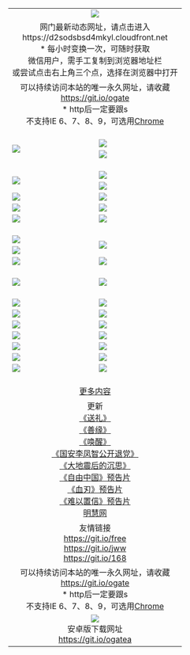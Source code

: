 ﻿<table>
  <tr></tr>
  <tr><td colspan=2 align=center><img src="https://cloud.githubusercontent.com/assets/11880933/13434984/f430fae2-e012-11e5-814f-c2df1e82b247.jpg" /></td></tr>
  <tr><td colspan=2 align=center>网门最新动态网址，请点击进入
<br>https://d2sodsbsd4mkyl.cloudfront.net
    <br/>* 每小时变换一次，可随时获取<br/>微信用户，需手工复制到浏览器地址栏<br>或尝试点击右上角三个点，选择在浏览器中打开
    <!--br>* IE6打开动态网址须在选项中勾选TLS 1.0--></td>
  </tr>
  <tr>
    <td colspan=2 align=center>可以持续访问本站的唯一永久网址，请收藏<br/><a href="https://git.io/ogate" target="_blank">https://git.io/ogate</a><br/>* http后一定要跟s<br/>不支持IE 6、7、8、9，可选用<a href="https://d2sodsbsd4mkyl.cloudfront.net/ogUP.aspx?name=0ChromePortable.zip">Chrome</a></td>
  </tr>
  <tr height="20">
  <tr>
    <td rowspan=2><a href="https://d2sodsbsd4mkyl.cloudfront.net/ogUP.aspx?name=11DKC.mp4&list=11DKC" target="_blank"><img src="https://d2sodsbsd4mkyl.cloudfront.net/Up/11DKC1.jpg" /></a></td> 
    <td><div><a href="https://d2sodsbsd4mkyl.cloudfront.net/ogUP.aspx?name=LRWS.mp4&list=LRWS" target="_blank"><img src="https://d2sodsbsd4mkyl.cloudfront.net/Up/LRWS.jpg" /></a></td>
   </tr>
  <tr>
    <td><a href="https://d2sodsbsd4mkyl.cloudfront.net/ogView.aspx" target="_blank"><img src="https://d2sodsbsd4mkyl.cloudfront.net/Up/11TGKDY.jpg" /></a></td>
  </tr>
  <tr height="20">
  <tr>
    <td rowspan=2><a href="https://d2sodsbsd4mkyl.cloudfront.net/ogUP.aspx?name=4EE/DJ.mp4&list=4EEDJ" target="_blank"><img src="https://d2sodsbsd4mkyl.cloudfront.net/Up/4EE/DJ_140.jpg"/></a></td>
    <td><a href="https://d2sodsbsd4mkyl.cloudfront.net/ogUP.aspx?name=4EE/ZG.mp4&list=4EEZG" target="_blank"><img src="https://d2sodsbsd4mkyl.cloudfront.net/Up/4EE/ZG0.jpg"/></a></td>
    <!--td><a href="https://d2sodsbsd4mkyl.cloudfront.net/ogUP.aspx?name=4EE/HQ.mp4&list=4EEHQ" target="_blank"><img src="https://d2sodsbsd4mkyl.cloudfront.net/Up/4EE/HQ0.jpg"/></a></td-->
  </tr>
  <tr>
    <td><a href="https://d2sodsbsd4mkyl.cloudfront.net/ogUP.aspx?name=4EE/QQ.mp4&list=4EEQQ" target="_blank"><img src="https://d2sodsbsd4mkyl.cloudfront.net/Up/4EE/QQ0.jpg"/></a></td>
  </tr>
            <tr>
                <td><a href="https://d2sodsbsd4mkyl.cloudfront.net/ogUP.aspx?name=4EE/HD.mp4&list=4EEHD" target="_blank"><img src="https://d2sodsbsd4mkyl.cloudfront.net/Up/4EE/HD0.jpg"/></a></td>
                <td><a href="https://d2sodsbsd4mkyl.cloudfront.net/ogUP.aspx?name=4EE/GX.mp4&list=4EEGX" target="_blank"><img src="https://d2sodsbsd4mkyl.cloudfront.net/Up/4EE/GX0.jpg"/></a></td>
            </tr>
            <tr>
                <td><a href="https://d2sodsbsd4mkyl.cloudfront.net/ogUP.aspx?name=4EE/TX.mp4&list=4EETX" target="_blank"><img src="https://d2sodsbsd4mkyl.cloudfront.net/Up/4EE/TX0.jpg"/></a></td>
                <td><a href="https://d2sodsbsd4mkyl.cloudfront.net/ogUP.aspx?name=4EE/WZ.mp4&list=4EEWZ" target="_blank"><img src="https://d2sodsbsd4mkyl.cloudfront.net/Up/4EE/WZ0.jpg"/></a></td>
            </tr>
  <tr>
    <td><a href="https://d2sodsbsd4mkyl.cloudfront.net/onCO.aspx?ob=600%CA%C2%CE%EF&op=%D4%F6%C9%BE%B8%C4&args=WH1~%23%C0%E0%D0%CD6%D0%C2%CE%C5%7c%23%C0%E0%D0%CD6%C6%C0%C2%DB" target="_blank"><img src="https://d2sodsbsd4mkyl.cloudfront.net/Up/0WZ.jpg" /></a></td>
    <td><a href="https://d2sodsbsd4mkyl.cloudfront.net/onCO.aspx?ob=600%CA%C2%CE%EF&op=%D4%F6%C9%BE%B8%C4&args=WH1~%23%D3%C3%BB%A7" target="_blank"><img src="https://d2sodsbsd4mkyl.cloudfront.net/Up/0WB.jpg" /></a></td>
  </tr>
  <tr height="20">
  <tr>
    <td><a href="https://d2sodsbsd4mkyl.cloudfront.net/ogUP.aspx?name=JQR.mp4&count=2" target="_blank"><img src="https://d2sodsbsd4mkyl.cloudfront.net/Up/JQR.jpg" /></a></td>   
    <td rowspan=2><a href="https://d2sodsbsd4mkyl.cloudfront.net/ogUP.aspx?name=JP.mp4&count=9" target="_blank"><img src="https://d2sodsbsd4mkyl.cloudfront.net/Up/JP.jpg" /></td>
  </tr>
  <tr>
    <td><a href="https://d2sodsbsd4mkyl.cloudfront.net/ogUP.aspx?name=WH.mp4" target="_blank"><img src="https://d2sodsbsd4mkyl.cloudfront.net/Up/WH.jpg" /></a></td>
  </tr>
  <tr>
    <td><a href="https://d2sodsbsd4mkyl.cloudfront.net/ogUP.aspx?name=SSZJ.mp4&list=SSZJ" target="_blank"><img src="https://d2sodsbsd4mkyl.cloudfront.net/Up/SSZJ.jpg" /></a></td>
    <td><a href="https://d2sodsbsd4mkyl.cloudfront.net/ogUP.aspx?name=WLSH.mp4&count=2" target="_blank"><img src="https://d2sodsbsd4mkyl.cloudfront.net/Up/WLSH.jpg" /></a</td>
  </tr>
  <tr height="20">
  <tr>
    <td><a href="https://d2sodsbsd4mkyl.cloudfront.net/ogUP.aspx?name=ZY.mp4&count=2015|16" target="_blank"><img src="https://d2sodsbsd4mkyl.cloudfront.net/Up/ZY.jpg" /></a</td>
    <td><a href="https://d2sodsbsd4mkyl.cloudfront.net/ogUP.aspx?name=XTFY.mp4&count=B|2,A|24" target="_blank"><img src="https://d2sodsbsd4mkyl.cloudfront.net/Up/XTFY.jpg" /></a></td>
  </tr>
  <tr height="20">
  </tr>
  <!--tr>
    <td><a href="https://d2sodsbsd4mkyl.cloudfront.net/ogUP.aspx?name=4EE/GX.mp4&list=4EEGX" target="_blank"><img src="https://d2sodsbsd4mkyl.cloudfront.net/Up/4EE/GX0.jpg"/></a></td>
    <td><a href="https://d2sodsbsd4mkyl.cloudfront.net/ogUP.aspx?name=4EE/HD.mp4&list=4EEHD" target="_blank"><img src="https://d2sodsbsd4mkyl.cloudfront.net/Up/4EE/HD0.jpg"/></a></td>
  </tr>
  <tr>
    <td><a href="https://d2sodsbsd4mkyl.cloudfront.net/ogUP.aspx?name=4EE/TX.mp4&list=4EETX" target="_blank"><img src="https://d2sodsbsd4mkyl.cloudfront.net/Up/4EE/TX0.jpg"/></a></td>
    <td><a href="https://d2sodsbsd4mkyl.cloudfront.net/ogUP.aspx?name=4EE/WZ.mp4&list=4EEWZ" target="_blank"><img src="https://d2sodsbsd4mkyl.cloudfront.net/Up/4EE/WZ0.jpg"/></a></td>
  </tr-->
  <tr>
    <td><a href="https://d2sodsbsd4mkyl.cloudfront.net/onUP.aspx?name=https://du172fz170yac.cloudfront.net/" target="_blank"><img src="https://d2sodsbsd4mkyl.cloudfront.net/Up/0DTW.jpg"/></a></td>
    <td><a href="https://d2sodsbsd4mkyl.cloudfront.net/onUP.aspx?name=https://d240ns8up8earz.cloudfront.net/acenter/" target="_blank"><img src="https://d2sodsbsd4mkyl.cloudfront.net/Up/0TDW.jpg" /></a></td>
  </tr>
  <tr>
    <td><a href="https://d2sodsbsd4mkyl.cloudfront.net/onUP.aspx?name=https://d4508d6vomz2p.cloudfront.net/gb/nsc413.htm" target="_blank"><img src="https://d2sodsbsd4mkyl.cloudfront.net/Up/0DJY.jpg" /></a></td>
    <td><a href="https://d2sodsbsd4mkyl.cloudfront.net/onUP.aspx?name=https://d4apjbhkuxer1.cloudfront.net/xtr/gb/prog204.html" target="_blank"><img src="https://d2sodsbsd4mkyl.cloudfront.net/Up/0XTR.jpg" /></a></td>
  </tr>
  <tr>
    <td><a href="https://d2sodsbsd4mkyl.cloudfront.net/onUP.aspx?name=https://d3aj00iefsmfgc.cloudfront.net/" target="_blank"><img src="https://d2sodsbsd4mkyl.cloudfront.net/Up/0MHW.jpg" /></a></td>
    <td><a href="https://d2sodsbsd4mkyl.cloudfront.net/onUP.aspx?name=https://d20wz7qt14x5d2.cloudfront.net/" target="_blank"><img src="https://d2sodsbsd4mkyl.cloudfront.net/Up/0ZJW.jpg" /></a></td>
  </tr>
  <tr>
    <td><a href="https://d2sodsbsd4mkyl.cloudfront.net/ogUP.aspx?name=0FG.zip" target="_blank"><img src="https://d2sodsbsd4mkyl.cloudfront.net/Up/0FG.jpg" /></a></td>
    <td><a href="https://d2sodsbsd4mkyl.cloudfront.net/ogUP.aspx?name=0FGA.apk" target="_blank"><img src="https://d2sodsbsd4mkyl.cloudfront.net/Up/0FGA.jpg" /></a></td>
  </tr>
  <tr>
    <td><a href="https://d2sodsbsd4mkyl.cloudfront.net/ogUP.aspx?name=0U.zip" target="_blank"><img src="https://d2sodsbsd4mkyl.cloudfront.net/Up/0U.jpg" /></a></td>
    <td><a href="https://d2sodsbsd4mkyl.cloudfront.net/ogUP.aspx?name=0UA.apk" target="_blank"><img src="https://d2sodsbsd4mkyl.cloudfront.net/Up/0UA.jpg" /></a></td>
  </tr>
  <tr>
    <td><a href="https://d2sodsbsd4mkyl.cloudfront.net/ogUP.aspx?name=0iPPOTV.zip" target="_blank"><img src="https://d2sodsbsd4mkyl.cloudfront.net/Up/0iPPOTV.jpg" /></a></td>
    <td><a href="https://d2sodsbsd4mkyl.cloudfront.net/ogUP.aspx?name=0iNTD.apk" target="_blank"><img src="https://d2sodsbsd4mkyl.cloudfront.net/Up/0iNTD.jpg" /></a></td>
  </tr>
  <!--tr>
    <td><a href="https://d2sodsbsd4mkyl.cloudfront.net/ogNice.aspx" target="_blank"><img src="https://d2sodsbsd4mkyl.cloudfront.net/Up/0WCYY.jpg" /></a></td>
    <td><a href="https://d2sodsbsd4mkyl.cloudfront.net/onCO.aspx?list=XWPL&mode=m" target="_blank"><img src="https://d2sodsbsd4mkyl.cloudfront.net/Up/0WZTT.jpg" /></a></td> 
  </tr-->
  <tr>
    <td><a href="https://d2sodsbsd4mkyl.cloudfront.net/ogDY.aspx" target="_blank"><img src="https://d2sodsbsd4mkyl.cloudfront.net/Up/0FK.jpg" /></a></td>
    <td><a href="https://d2sodsbsd4mkyl.cloudfront.net/ogST.aspx" target="_blank"><img src="https://d2sodsbsd4mkyl.cloudfront.net/Up/0ST.jpg" /></a></td> 
  </tr>
  <tr height="20">
  <tr>
    <td colspan=2 align=center><a href="https://d2sodsbsd4mkyl.cloudfront.net/ogNice.aspx">更多内容</a>
    </td>
  </tr>
  <tr>
    <td colspan=2 align=center>更新<br>
      <a href="https://d2sodsbsd4mkyl.cloudfront.net/ogUP.aspx?name=4ESL.mp4" target="_blank">《送礼》</a><br>
      <a href="https://d2sodsbsd4mkyl.cloudfront.net/ogUP.aspx?name=4ESY.mp4" target="_blank">《善缘》</a><br>
      <a href="https://d2sodsbsd4mkyl.cloudfront.net/ogUP.aspx?name=4EHX.mp4" target="_blank">《唤醒》</a><br>
      <a href="https://d2sodsbsd4mkyl.cloudfront.net/ogUP.aspx?name=4LFZ.mp4" target="_blank">《国安李凤智公开退党》</a><br>
      <a href="https://d2sodsbsd4mkyl.cloudfront.net/ogUP.aspx?name=4DDZHDCS.mp4" target="_blank">《大地震后的沉思》</a><br>
      <a href="https://d2sodsbsd4mkyl.cloudfront.net/ogUP.aspx?name=11ZYZG0.mp4" target="_blank">《自由中国》预告片</a><br>
      <a href="https://d2sodsbsd4mkyl.cloudfront.net/ogUP.aspx?name=11XR.mp4" target="_blank">《血刃》预告片</a><br>
      <a href="https://d2sodsbsd4mkyl.cloudfront.net/ogUP.aspx?name=11NYZX.mp4&count=2" target="_blank">《难以置信》预告片</a><br>
      <a href="https://d2sodsbsd4mkyl.cloudfront.net/onUP.aspx?name=https://www.minghui.org/" target="_blank">明慧网</a>
    </td>
  </tr>
  <tr>
    <td colspan=2 align=center>友情链接<br>
      <a href="https://git.io/free" target="_blank">https://git.io/free</a><br/>
      <a href="https://git.io/jww" target="_blank">https://git.io/jww</a><br/>
      <a href="https://git.io/168" target="_blank">https://git.io/168</a>
    </td>
  </tr>
  <tr>
    <td colspan=2 align=center>可以持续访问本站的唯一永久网址，请收藏<br/><a href="https://git.io/ogate" target="_blank">https://git.io/ogate</a><br/>* http后一定要跟s<br/>不支持IE 6、7、8、9，可选用<a href="https://d2sodsbsd4mkyl.cloudfront.net/ogUP.aspx?name=0ChromePortable.zip">Chrome</a></td>
  </tr>
  <tr>
    <td colspan=2 align=center><a href="https://d2sodsbsd4mkyl.cloudfront.net/ogUP.aspx?name=0oGate.apk" target="_blank"><img src="https://cloud.githubusercontent.com/assets/11880933/13720399/75e143ee-e842-11e5-9f0a-1421f423c80f.jpg" /></a><br>安卓版下载网址<br><a href="https://git.io/ogatea">https://git.io/ogatea</a></td>
  </tr>
  <!--tr>
    <td colspan=2 align=center>可能失效的动态网址
    </td>
  </tr-->
</table>
